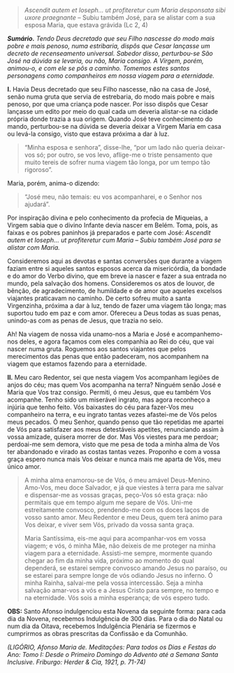> *Ascendit autem et Ioseph… ut profiteretur cum Maria desponsata sibi uxore praegnante* – Subiu também José, para se alistar com a sua esposa Maria, que estava grávida (Lc 2, 4)

***Sumário.** Tendo Deus decretado que seu Filho nascesse do modo mais pobre e mais penoso, numa estribaria, dispôs que Cesar lançasse um decreto de recenseamento universal. Sabedor disso, perturbou-se São José na dúvida se levaria, ou não, Maria consigo. A Virgem, porém, animou-o, e com ele se pôs a caminho. Tomemos estes santos personagens como companheiros em nossa viagem para a eternidade.*

**I.** Havia Deus decretado que seu Filho nascesse, não na casa de José, senão numa gruta que servia de estrebaria, do modo mais pobre e mais penoso, por que uma criança pode nascer. Por isso dispôs que Cesar lançasse um edito por meio do qual cada um deveria alistar-se na cidade própria donde trazia a sua origem. Quando José teve conhecimento do mando, perturbou-se na dúvida se deveria deixar a Virgem Maria em casa ou levá-la consigo, visto que estava próxima a dar à luz.

> “Minha esposa e senhora”, disse-lhe, “por um lado não queria deixar-vos só; por outro, se vos levo, aflige-me o triste pensamento que muito tereis de sofrer numa viagem tão longa, por um tempo tão rigoroso”.

Maria, porém, anima-o dizendo:

> “José meu, não temais: eu vos acompanharei, e o Senhor nos ajudará”.

Por inspiração divina e pelo conhecimento da profecia de Miqueias, a Virgem sabia que o divino Infante devia nascer em Belém. Toma, pois, as faixas e os pobres paninhos já preparados e parte com José: *Ascendit autem et Ioseph… ut profiteretur cum Maria – Subiu também José para se alistar com Maria.*

Consideremos aqui as devotas e santas conversões que durante a viagem faziam entre si aqueles santos esposos acerca da misericórdia, da bondade e do amor do Verbo divino, que em breve ia nascer e fazer a sua entrada no mundo, pela salvação dos homens. Consideremos os atos de louvor, de bênção, de agradecimento, de humildade e de amor que aqueles excelsos viajantes praticavam no caminho. De certo sofreu muito a santa Virgenzinha, próxima a dar à luz, tendo de fazer uma viagem tão longa; mas suportou tudo em paz e com amor. Ofereceu a Deus todas as suas penas, unindo-as com as penas de Jesus, que trazia no seio.

Ah! Na viagem de nossa vida unamo-nos a Maria e José e acompanhemo-nos deles, e agora façamos com eles companhia ao Rei do céu, que vai nascer numa gruta. Roguemos aos santos viajantes que pelos merecimentos das penas que então padeceram, nos acompanhem na viagem que estamos fazendo para a eternidade.

**II.** Meu caro Redentor, sei que nesta viagem Vos acompanham legiões de anjos do céu; mas quem Vos acompanha na terra? Ninguém senão José e Maria que Vos traz consigo. Permiti, ó meu Jesus, que eu também Vos acompanhe. Tenho sido um miserável ingrato, mas agora reconheço a injúria que tenho feito. Vós baixastes do céu para fazer-Vos meu companheiro na terra, e eu ingrato tantas vezes afastei-me de Vós pelos meus pecados. Ó meu Senhor, quando penso que tão repetidas me apartei de Vós para satisfazer aos meus detestáveis apetites, renunciando assim à vossa amizade, quisera morrer de dor. Mas Vós viestes para me perdoar; perdoai-me sem demora, visto que me pesa de toda a minha alma de Vos ter abandonado e virado as costas tantas vezes. Proponho e com a vossa graça espero nunca mais Vos deixar e nunca mais me aparta de Vós, meu único amor.

> A minha alma enamorou-se de Vós, ó meu amável Deus-Menino. Amo-Vos, meu doce Salvador, e já que viestes à terra para me salvar e dispensar-me as vossas graças, peço-Vos só esta graça: não permitais que em tempo algum me separe de Vós. Uni-me estreitamente convosco, prendendo-me com os doces laços de vosso santo amor. Meu Redentor e meu Deus, quem terá animo para Vos deixar, e viver sem Vós, privado da vossa santa graça.
>
> Maria Santíssima, eis-me aqui para acompanhar-vos em vossa viagem; e vós, ó minha Mãe, não deixeis de me proteger na minha viagem para a eternidade. Assisti-me sempre, mormente quando chegar ao fim da minha vida, próximo ao momento do qual dependerá, se estarei sempre convosco amando Jesus no paraíso, ou se estarei para sempre longe de vós odiando Jesus no inferno. Ó minha Rainha, salvai-me pela vossa intercessão. Seja a minha salvação amar-vos a vós e a Jesus Cristo para sempre, no tempo e na eternidade. Vós sois a minha esperança; de vós espero tudo.

**OBS:** Santo Afonso indulgenciou esta Novena da seguinte forma: para cada dia da Novena, recebemos Indulgência de 300 dias. Para o dia do Natal ou num dia da Oitava, recebemos Indulgência Plenária se fizermos e cumprirmos as obras prescritas da Confissão e da Comunhão.

*(LIGÓRIO, Afonso Maria de. Meditações: Para todos os Dias e Festas do Ano: Tomo I: Desde o Primeiro Domingo do Advento até a Semana Santa Inclusive. Friburgo: Herder & Cia, 1921, p. 71-74)*
